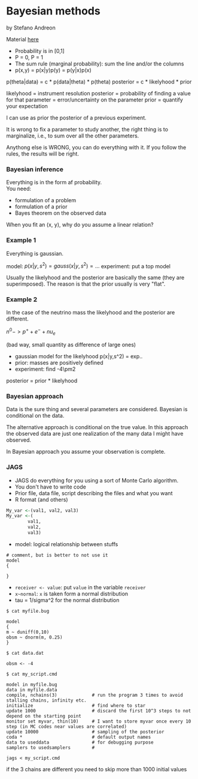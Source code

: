 # Bayesian methods

by Stefano Andreon

Material [here](http://www.brera.mi.astro.it/~andreon/) 


* Probability is in  [0,1]
* P = 0, P = 1
* The sum rule (marginal probability): sum the line and/or the columns
* p(x,y) = p(x|y)p(y) = p(y|x)p(x)

p(theta|data) = c * p(data|theta) * p(theta)
posterior = c * likelyhood * prior

likelyhood = instrument resolution
posterior = probability of finding a value for that parameter = error/uncertainty on the parameter
prior = quantify your expectation

I can use as prior the posterior of a previous experiment.

It is wrong to fix a parameter to study another, the right thing is to marginalize, 
i.e., to sum over all the other parameters.

Anythong else is WRONG, you can do everything with it. 
If you follow the rules, the results will be right.

### Bayesian inference

Everything is in the form af probability.  
You need:

* formulation of a problem
* formulation of a prior
* Bayes theorem on the observed data

When you fit an (x, y), why do you assume a linear relation?

### Example 1

Everything is gaussian.  

model: $p(x|y,s^2) = gauss(x|y,s^2) = ...$
experiment: put a top model

Usually the likelyhood and the posterior are basically the same (they are superimposed).
The reason is that the prior usually is very "flat".

### Example 2

In the case of the neutrino mass the likelyhood and the posterior are different.

$n^0 -> p^+ + e^- + nu_e$

(bad way, small quantity as difference of large ones)

* gaussian model for the likelyhood p(x|y,s^2) = exp..
* prior: masses are positively defined
* experiment: find -4\pm2

posterior = prior * likelyhood

### Bayesian approach

Data is the sure thing and several parameters are considered.
Bayesian is conditional on the data.

The alternative approach is conditional on the true value.
In this approach the observed data are just one realization of the many 
data I might have observed.

In Bayesian approach you assume your observation is complete.

### JAGS

* JAGS do everything for you using a sort of Monte Carlo algorithm.
* You don't have to write code
* Prior file, data file, script describing the files and what you want
* R format (and others)

```r
My_var <-(val1, val2, val3)
My_var <-(
		val1, 
		val2, 
		val3)

```
* model: logical relationship between stuffs
```
# comment, but is better to not use it
model
{

}
```
* `receiver <- value`: put `value` in the variable `receiver`
* `x~normal`: `x` is taken form a normal distribution
* tau = 1/sigma^2 for the normal distribution

```
$ cat myfile.bug

model
{
m ~ duniff(0,10)
obsm ~ dnorm(m, 0.25)
}

$ cat data.dat

obsm <- -4

$ cat my_script.cmd

model in myfile.bug
data in myfile.data
compile, nchains(3) 			# run the program 3 times to avoid stalling chains, infinity etc.
initialize 						# find where to star
update 1000 					# discard the first 10^3 steps to not depend on the starting point
monitor set myvar, thin(10) 	# I want to store myvar once every 10 step (in MC codes near values are correlated)
update 10000 					# sampling of the posterior
coda * 							# default output names
data to useddata				# for debugging purpose
samplers to usedsamplers		# 

jags < my_script.cmd
```
if the 3 chains are different you need to skip more than 1000 initial values


